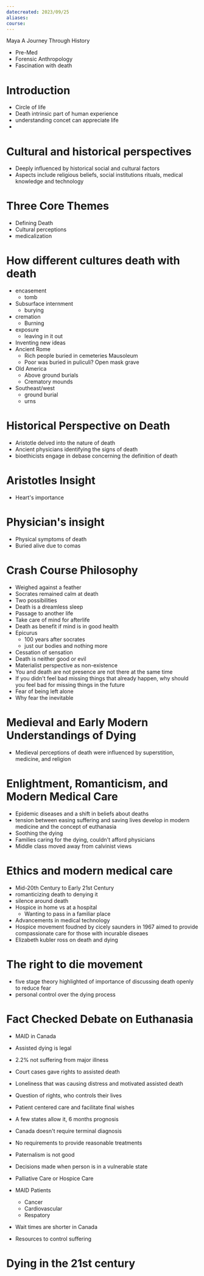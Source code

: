 ```yaml
---
datecreated: 2023/09/25
aliases: 
course:
---
```

Maya
A Journey Through History

- Pre-Med
- Forensic Anthropology 
- Fascination with death

# Introduction

- Circle of life
- Death intrinsic part of human experience
- understanding concet can appreciate life
- 

# Cultural and historical perspectives

- Deeply influenced by historical social and cultural factors
- Aspects include religious beliefs, social institutions rituals, medical knowledge and technology 

# Three Core Themes

- Defining Death
- Cultural perceptions
- medicalization

# How different cultures death with death

- encasement
	- tomb
- Subsurface internment
	- burying
- cremation
	- Burning
- exposure
	- leaving in it out
- Inventing new ideas 
- Ancient Rome
	- Rich people buried in cemeteries Mausoleum 
	- Poor was buried in puliculi? Open mask grave
- Old America
	- Above ground burials
	- Crematory mounds 
- Southeast/west
	- ground burial
	- urns

# Historical Perspective on Death 

- Aristotle delved into the nature of death
- Ancient physicians identifying the signs of death
- bioethicists engage in debase concerning the definition of death

# Aristotles Insight

- Heart's importance

# Physician's insight

- Physical symptoms of death
- Buried alive due to comas

# Crash Course Philosophy

- Weighed against a feather
- Socrates remained calm at death
- Two possibilities 
- Death is a dreamless sleep
- Passage to another life
- Take care of mind for afterlife
- Death as benefit if mind is in good health
- Epicurus
	- 100 years after socrates
	- just our bodies and nothing more
- Cessation of sensation
- Death is neither good or evil
- Materialist perspective as non-existence
- You and death are not presence are not there at the same time
- If you didn't feel bad missing things that already happen, why should you feel bad for missing things in the future
- Fear of being left alone
- Why fear the inevitable 

# Medieval and Early Modern Understandings of Dying

- Medieval perceptions of death were influenced by superstition, medicine, and religion

# Enlightment, Romanticism, and Modern Medical Care

- Epidemic diseases and a shift in beliefs about deaths
- tension between easing suffering and saving lives develop in modern medicine and the concept of euthanasia
- Soothing the dying
- Families caring for the dying, couldn't afford physicians
- Middle class moved away from calvinist views



# Ethics and modern medical care

- Mid-20th Century to Early 21st Century
- romanticizing death to denying it
- silence around death
- Hospice in home vs at a hospital
	- Wanting to pass in a familiar place
- Advancements in medical technology
- Hospice movement foudned by cicely saunders in 1967 aimed to provide compassionate care for those with incurable diseaes
- Elizabeth kubler ross on death and dying

# The right to die movement

- five stage theory highlighted of importance of discussing death openly to reduce fear
- personal control over the dying process

# Fact Checked Debate on Euthanasia

- MAID in Canada

- Assisted dying is legal
- 2.2% not suffering from major illness
- Court cases gave rights to assisted death
- Loneliness that was causing distress and motivated assisted death
- Question of rights, who controls their lives
- Patient centered care and facilitate final wishes
- A few states allow it, 6 months prognosis
- Canada doesn't require terminal diagnosis
- No requirements to provide reasonable treatments
- Paternalism is not good
- Decisions made when person is in a vulnerable state
- Palliative Care or Hospice Care
- MAID Patients
	- Cancer
	- Cardiovascular 
	- Respatory
- Wait times are shorter in Canada
- Resources to control suffering

# Dying in the 21st century